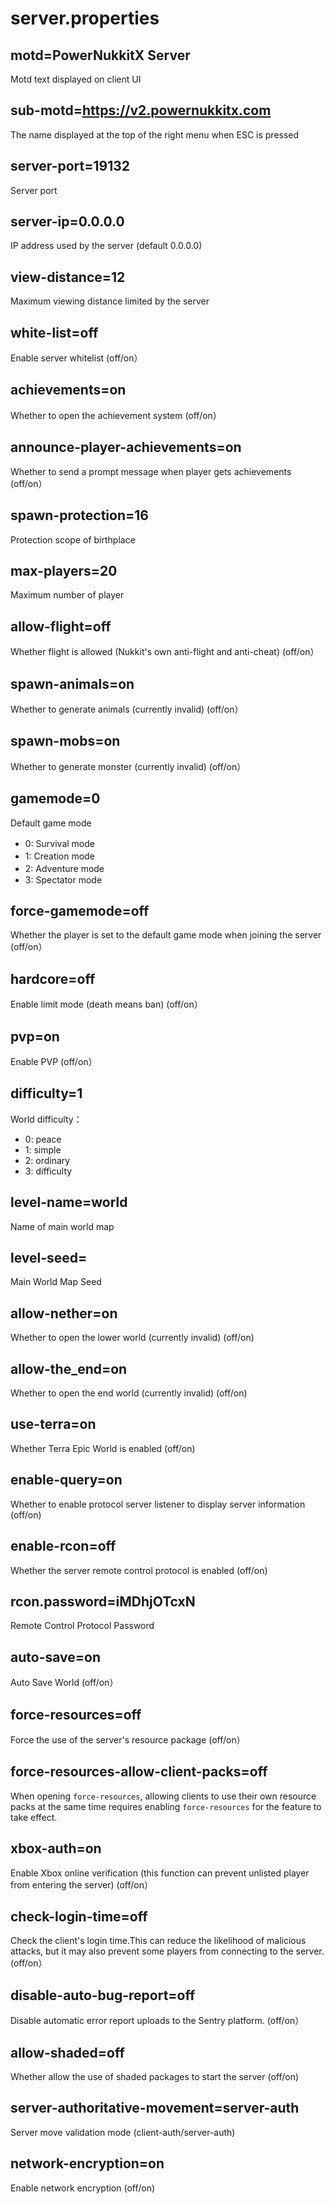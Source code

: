 # server.properties
## motd=PowerNukkitX Server
Motd text displayed on client UI
## sub-motd=https://v2.powernukkitx.com
The name displayed at the top of the right menu when ESC is pressed
## server-port=19132
Server port
## server-ip=0.0.0.0
IP address used by the server (default 0.0.0.0)
## view-distance=12
Maximum viewing distance limited by the server
## white-list=off
Enable server whitelist (off/on）
## achievements=on
Whether to open the achievement system (off/on）
## announce-player-achievements=on
Whether to send a prompt message when player gets achievements (off/on）
## spawn-protection=16
Protection scope of birthplace
## max-players=20
Maximum number of player
## allow-flight=off
Whether flight is allowed (Nukkit's own anti-flight and anti-cheat) (off/on）
## spawn-animals=on
Whether to generate animals (currently invalid) (off/on）
## spawn-mobs=on
Whether to generate monster (currently invalid) (off/on）
## gamemode=0
Default game mode
- 0: Survival mode　
- 1: Creation mode　
- 2: Adventure mode　
- 3: Spectator mode 
## force-gamemode=off
Whether the player is set to the default game mode when joining the server (off/on）
## hardcore=off
Enable limit mode (death means ban) (off/on）
## pvp=on
Enable PVP (off/on）
## difficulty=1
World difficulty：
- 0: peace
- 1: simple
- 2: ordinary
- 3: difficulty
## level-name=world
Name of main world map
## level-seed=
Main World Map Seed
## allow-nether=on
Whether to open the lower world (currently invalid) (off/on)
## allow-the_end=on
Whether to open the end world (currently invalid) (off/on)
## use-terra=on
Whether Terra Epic World is enabled (off/on)
## enable-query=on
Whether to enable protocol server listener to display server information (off/on)
## enable-rcon=off
Whether the server remote control protocol is enabled (off/on)
## rcon.password=iMDhjOTcxN
Remote Control Protocol Password
## auto-save=on
Auto Save World (off/on）
## force-resources=off
Force the use of the server's resource package (off/on）
## force-resources-allow-client-packs=off
When opening `force-resources`, allowing clients to use their own resource packs at the same time requires enabling `force-resources` for the feature to take effect.
## xbox-auth=on
Enable Xbox online verification (this function can prevent unlisted player from entering the server) (off/on）
## check-login-time=off
Check the client's login time.This can reduce the likelihood of malicious attacks, but it may also prevent some players from connecting to the server. (off/on）
## disable-auto-bug-report=off
Disable automatic error report uploads to the Sentry platform. (off/on）
## allow-shaded=off
Whether allow the use of shaded packages to start the server (off/on)
## server-authoritative-movement=server-auth
Server move validation mode (client-auth/server-auth)
## network-encryption=on
Enable network encryption (off/on)